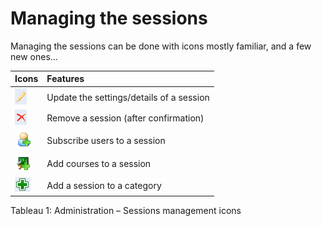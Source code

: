 # Managing the sessions

Managing the sessions can be done with icons mostly familiar, and a few new ones...

| Icons | Features |
| :--- | :--- |
| ![](../../.gitbook/assets/images76%20%283%29.png) | Update the settings/details of a session |
| ![](../../.gitbook/assets/images77%20%283%29.png) | Remove a session \(after confirmation\) |
| ![](../../.gitbook/assets/images73%20%287%29.png) | Subscribe users to a session |
| ![](../../.gitbook/assets/images74%20%284%29.png) | Add courses to a session |
| ![](../../.gitbook/assets/images79%20%284%29.png) | Add a session to a category |

Tableau 1: Administration – Sessions management icons

